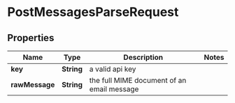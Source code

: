 

# PostMessagesParseRequest


## Properties

| Name | Type | Description | Notes |
|------------ | ------------- | ------------- | -------------|
|**key** | **String** | a valid api key |  |
|**rawMessage** | **String** | the full MIME document of an email message |  |



